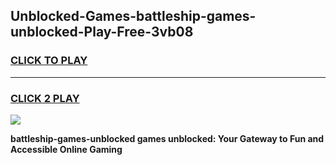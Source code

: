 
## Unblocked-Games-battleship-games-unblocked-Play-Free-3vb08
<h3>
<a href="https://premium76.site?title=battleship-games-unblocked&ref=23A">CLICK TO PLAY</a></h3>
<hr>

<h3>
<a href="https://premium76.site?title=battleship-games-unblocked&ref=23A">CLICK 2 PLAY</a>
  
</h3>

<a href="https://premium76.site?title=battleship-games-unblocked&ref=23A"><img src="https://clearcache.store/games.png"></a>


**battleship-games-unblocked games unblocked: Your Gateway to Fun and Accessible Online Gaming**
